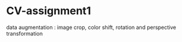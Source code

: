 # CV-assignment1
data augmentation : image crop, color shift, rotation and perspective transformation
